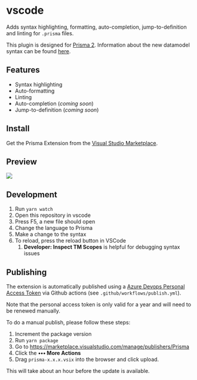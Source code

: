 # vscode

Adds syntax highlighting, formatting, auto-completion, jump-to-definition and linting for `.prisma` files.

This plugin is designed for [Prisma 2](https://www.prisma.io/blog/announcing-prisma-2-zq1s745db8i5). Information about the new datamodel syntax can be found [here](https://github.com/prisma/prisma2/blob/master/docs/data-modeling.md).

## Features

- Syntax highlighting
- Auto-formatting
- Linting
- Auto-completion (_coming soon_)
- Jump-to-definition (_coming soon_)

## Install

Get the Prisma Extension from the [Visual Studio Marketplace](https://marketplace.visualstudio.com/items?itemName=Prisma.prisma).

## Preview

![](https://imgur.com/HbufPo6.png)

## Development

1. Run `yarn watch`
2. Open this repository in vscode
3. Press F5, a new file should open
4. Change the language to Prisma
5. Make a change to the syntax
6. To reload, press the reload button in VSCode
   1. **Developer: Inspect TM Scopes** is helpful for debugging syntax issues

## Publishing

The extension is automatically published using a [Azure Devops Personal Access Token](https://code.visualstudio.com/api/working-with-extensions/publishing-extension#get-a-personal-access-token) via Github actions (see `.github/workflows/publish.yml`).

Note that the personal access token is only valid for a year and will need to be renewed manually.

To do a manual publish, please follow these steps:

1. Increment the package version
2. Run `yarn package`
3. Go to https://marketplace.visualstudio.com/manage/publishers/Prisma
4. Click the **••• More Actions**
5. Drag `prisma-x.x.x.vsix` into the browser and click upload.

This will take about an hour before the update is available.
